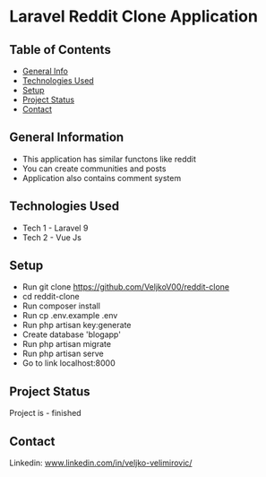 # Laravel Reddit Clone Application
>

## Table of Contents
* [General Info](#general-information)
* [Technologies Used](#technologies-used)
* [Setup](#setup)
* [Project Status](#project-status)
* [Contact](#contact)



## General Information
- This application has similar functons like reddit
- You can create communities and posts
- Application also contains comment system

## Technologies Used
- Tech 1 - Laravel 9
- Tech 2 - Vue Js


## Setup
- Run git clone https://github.com/VeljkoV00/reddit-clone
- cd reddit-clone
- Run composer install
- Run cp .env.example .env
- Run php artisan key:generate
- Create database 'blogapp'
- Run php artisan migrate
- Run php artisan serve
- Go to link localhost:8000





## Project Status
Project is -  finished





## Contact
Linkedin: www.linkedin.com/in/veljko-velimirovic/


